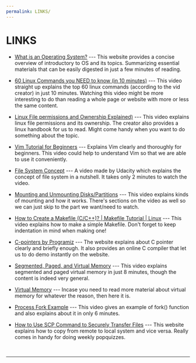 ```yaml
---
permalink: LINKS/
---
```


# LINKS

* [What is an Operating System?](https://www.guru99.com/operating-system-tutorial.html) --- 
This website provides a concise overview of introductory to OS and its topics. Summarizing essential materials that can be easily digested in just a few minutes of reading.

* [60 Linux Commands you NEED to know (in 10 minutes)](https://www.youtube.com/watch?v=gd7BXuUQ91w) --- 
This video straight up explains the top 60 linux commands (according to the vid creator) in just 10 minutes.
Watching this video might be more interesting to do than reading a whole page or website with more or less the same content.

* [Linux File permissions and Ownership Explained)](https://www.youtube.com/watch?v=k1yzI7c6Fzk) ---
This video explains linux file permissions and its ownership. The creator also provides a linux handbook for us to read. Might come handy when you want to do something about the topic.

* [Vim Tutorial for Beginners](https://www.youtube.com/watch?v=RZ4p-saaQkc) ---
Explains Vim clearly and thoroughly for beginners. This video could help to understand Vim so that we are able to use it conveniently.

* [File System Concept](https://www.youtube.com/watch?v=mzUyMy7Ihk0) ---
A video made by Udacity which explains the concept of file system in a nutshell. It takes only 2 minutes to watch the video.  

* [Mounting and Unmounting Disks/Partitions](https://www.youtube.com/watch?v=F-a_BBAGfkE) ---
This video explains kinds of mounting and how it works. There's sections on the video as well so we can just skip to the part we want/need to watch.

* [How to Create a Makefile (C/C++)? | Makefile Tutorial | Linux](https://www.youtube.com/watch?v=O5mG8H36V44) ---
This video explains how to make a simple Makefile. Don't forget to keep indentation in mind when making one!

* [C-pointers by Programiz](https://www.programiz.com/c-programming/c-pointers) ---
The website explains about C pointer clearly and briefly enough. It also provides an online C compiler that let us to do demo instantly on the website.

* [Segmented, Paged, and Virtual Memory](https://www.youtube.com/watch?v=p9yZNLeOj4s) ---
This video explains segmented and paged virtual memory in just 8 minutes, though the content is indeed very general. 

* [Virtual Memory](https://www.tutorialspoint.com/operating_system/os_virtual_memory.htm) ---
Incase you need to read more material about virtual memory for whatever the reason, then here it is.

* [Process Fork Example](https://www.youtube.com/watch?v=WcsZvdlLkPw) ---
This video gives an example of fork() function and also explains about it in only 6 minutes.

* [How to Use SCP Command to Securely Transfer Files](https://linuxize.com/post/how-to-use-scp-command-to-securely-transfer-files/) ---
This website explains how to copy from remote to local system and vice versa. Really comes in handy for doing weekly popquizzes.

<br>
<hr>
